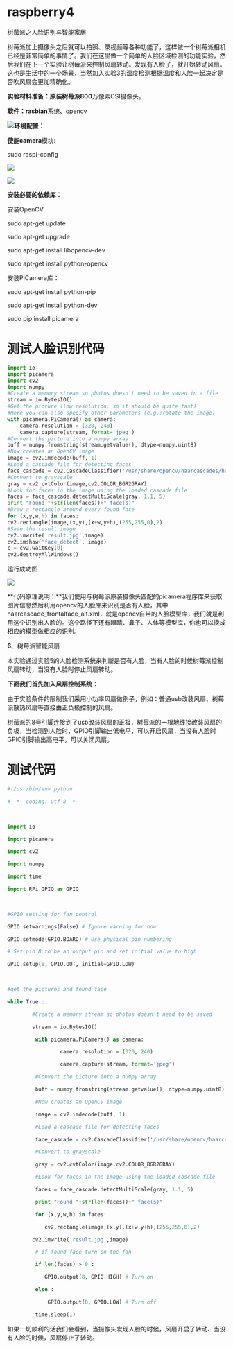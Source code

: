 # raspberry4
树莓派之人脸识别与智能家居



树莓派加上摄像头之后就可以拍照、录视频等各种功能了，这样做一个树莓派相机已经是非常简单的事情了。我们在这里做一个简单的人脸区域检测的功能实验，然后我们在下一个实验让树莓派来控制风扇转动。发现有人脸了，就开始转动风扇。这也是生活中的一个场景，当然加入实验3的温度检测根据温度和人脸一起决定是否吹风扇会更加精确化。

**实验材料准备：原装树莓派800**万像素CSI摄像头。

**软件：rasbian**系统、opencv

![](https://s1.ax1x.com/2020/06/21/N3a75V.png)**环境配置：**

**使能camera**模块:

sudo raspi-config

![](https://s1.ax1x.com/2020/06/21/N3dEKH.png)

![](https://s1.ax1x.com/2020/06/21/N3dlRS.png)

**安装必要的依赖库：**

安装OpenCV

sudo apt-get update

sudo apt-get upgrade

sudo apt-get install libopencv-dev

sudo apt-get install python-opencv

安装PiCamera库：

sudo apt-get install python-pip

sudo apt-get install python-dev

sudo pip install picamera

# 测试人脸识别代码

```python
import io
import picamera
import cv2
import numpy
#Create a memory stream so photos doesn't need to be saved in a file
stream = io.BytesIO()
#Get the picture (low resolution, so it should be quite fast)
#Here you can also specify other parameters (e.g.:rotate the image)
with picamera.PiCamera() as camera:
    camera.resolution = (320, 240)
    camera.capture(stream, format='jpeg')
#Convert the picture into a numpy array
buff = numpy.fromstring(stream.getvalue(), dtype=numpy.uint8)
#Now creates an OpenCV image
image = cv2.imdecode(buff, 1)
#Load a cascade file for detecting faces
face_cascade = cv2.CascadeClassifier('/usr/share/opencv/haarcascades/haarcascade_frontalface_alt.xml')
#Convert to grayscale
gray = cv2.cvtColor(image,cv2.COLOR_BGR2GRAY)
#Look for faces in the image using the loaded cascade file
faces = face_cascade.detectMultiScale(gray, 1.1, 5)
print "Found "+str(len(faces))+" face(s)"
#Draw a rectangle around every found face
for (x,y,w,h) in faces:
cv2.rectangle(image,(x,y),(x+w,y+h),(255,255,0),2)
#Save the result image
cv2.imwrite('result.jpg',image)
cv2.imshow('face_detect', image)
c = cv2.waitKey(0)
cv2.destroyAllWindows()
```

运行成功图

![](https://s1.ax1x.com/2020/06/21/N3dbdI.png)

**代码原理说明：**我们使用与树莓派原装摄像头匹配的picamera程序库来获取图片信息然后利用opencv的人脸库来识别是否有人脸，其中haarcascade_frontalface_alt.xml，就是opencv自带的人脸模型库，我们就是利用这个识别出人脸的。这个路径下还有眼睛、鼻子、人体等模型库，你也可以换成相应的模型做相应的识别。

**6**、树莓派智能风扇

本实验通过实验5的人脸检测系统来判断是否有人脸，当有人脸的时候树莓派控制风扇转动，当没有人脸时停止风扇转动。

**下面我们首先加入风扇控制系统：**

由于实验条件的限制我们采用小功率风扇做例子，例如：普通usb改装风扇、树莓派散热风扇等直接由正负极控制的风扇。

树莓派的8号引脚连接到了usb改装风扇的正极，树莓派的一根地线接改装风扇的负极，当检测到人脸时，GPIO引脚输出低电平，可以开启风扇，当没有人脸时GPIO引脚输出高电平，可以关闭风扇。

# 测试代码

```python
#!/usr/bin/env python

# -*- coding: utf-8 -*-

 

import io

import picamera

import cv2

import numpy

import time

import RPi.GPIO as GPIO

 

#GPIO setting for fan control

GPIO.setwarnings(False) # Ignore warning for now

GPIO.setmode(GPIO.BOARD) # Use physical pin numbering

# Set pin 8 to be an output pin and set initial value to high

GPIO.setup(8, GPIO.OUT, initial=GPIO.LOW)

 

#get the pictures and found face

while True :

        #Create a memory stream so photos doesn't need to be saved

        stream = io.BytesIO()

         with picamera.PiCamera() as camera:

                 camera.resolution = (320, 240)

                 camera.capture(stream, format='jpeg')

         #Convert the picture into a numpy array

         buff = numpy.fromstring(stream.getvalue(), dtype=numpy.uint8)

         #Now creates an OpenCV image

         image = cv2.imdecode(buff, 1)

         #Load a cascade file for detecting faces

         face_cascade = cv2.CascadeClassifier('/usr/share/opencv/haarcascades/haarcascade_frontalface_alt.xml')

         #Convert to grayscale

         gray = cv2.cvtColor(image,cv2.COLOR_BGR2GRAY)

         #Look for faces in the image using the loaded cascade file

         faces = face_cascade.detectMultiScale(gray, 1.1, 5)

         print "Found "+str(len(faces))+" face(s)"

         for (x,y,w,h) in faces:

            cv2.rectangle(image,(x,y),(x+w,y+h),(255,255,0),2)

        cv2.imwrite('result.jpg',image)

         # if found face turn on the fan

         if len(faces) > 0 :

            GPIO.output(8, GPIO.HIGH) # Turn on

         else :

             GPIO.output(8, GPIO.LOW) # Turn off

         time.sleep(1)
```

如果一切顺利的话我们会看到，当摄像头发现人脸的时候，风扇开启了转动、当没有人脸的时候，风扇停止了转动。